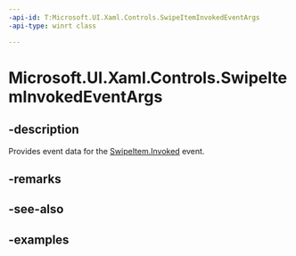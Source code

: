 ```yaml
---
-api-id: T:Microsoft.UI.Xaml.Controls.SwipeItemInvokedEventArgs
-api-type: winrt class

---
```

<!-- Class syntax.
public class SwipeItemInvokedEventArgs 
-->

# Microsoft.UI.Xaml.Controls.SwipeItemInvokedEventArgs


## -description

Provides event data for the [SwipeItem.Invoked](swipeitem_invoked.md) event.


## -remarks


## -see-also


## -examples


